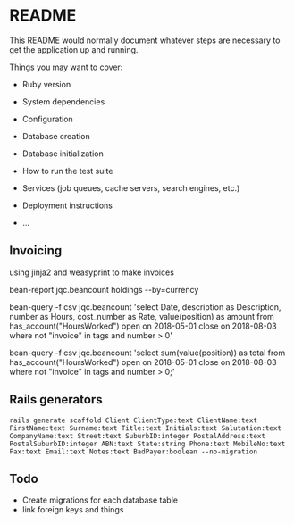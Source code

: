 # README

This README would normally document whatever steps are necessary to get the
application up and running.

Things you may want to cover:

- Ruby version

- System dependencies

- Configuration

- Database creation

- Database initialization

- How to run the test suite

- Services (job queues, cache servers, search engines, etc.)

- Deployment instructions

- ...

## Invoicing

using jinja2 and weasyprint to make invoices

bean-report jqc.beancount holdings --by=currency

bean-query -f csv jqc.beancount 'select Date, description as Description, number as Hours, cost_number as Rate, value(position) as amount from has_account("HoursWorked") open on 2018-05-01 close on 2018-08-03 where not "invoice" in tags and number > 0'

bean-query -f csv jqc.beancount 'select sum(value(position)) as total from has_account("HoursWorked") open on 2018-05-01 close on 2018-08-03 where not "invoice" in tags and number > 0;'

## Rails generators

```
rails generate scaffold Client ClientType:text ClientName:text FirstName:text Surname:text Title:text Initials:text Salutation:text CompanyName:text Street:text SuburbID:integer PostalAddress:text PostalSuburbID:integer ABN:text State:string Phone:text MobileNo:text Fax:text Email:text Notes:text BadPayer:boolean --no-migration
```

## Todo

- Create migrations for each database table
- link foreign keys and things
